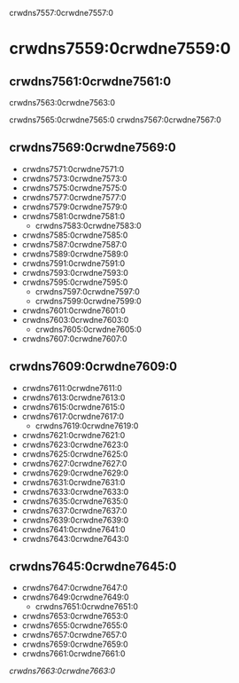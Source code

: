 crwdns7557:0crwdne7557:0
# crwdns7559:0crwdne7559:0

## crwdns7561:0crwdne7561:0

crwdns7563:0crwdne7563:0

crwdns7565:0crwdne7565:0 crwdns7567:0crwdne7567:0

## crwdns7569:0crwdne7569:0

- crwdns7571:0crwdne7571:0
- crwdns7573:0crwdne7573:0
- crwdns7575:0crwdne7575:0
- crwdns7577:0crwdne7577:0
- crwdns7579:0crwdne7579:0
- crwdns7581:0crwdne7581:0
  - crwdns7583:0crwdne7583:0
- crwdns7585:0crwdne7585:0
- crwdns7587:0crwdne7587:0
- crwdns7589:0crwdne7589:0
- crwdns7591:0crwdne7591:0
- crwdns7593:0crwdne7593:0
- crwdns7595:0crwdne7595:0
  - crwdns7597:0crwdne7597:0
  - crwdns7599:0crwdne7599:0
- crwdns7601:0crwdne7601:0
- crwdns7603:0crwdne7603:0
  - crwdns7605:0crwdne7605:0
- crwdns7607:0crwdne7607:0

## crwdns7609:0crwdne7609:0

- crwdns7611:0crwdne7611:0
- crwdns7613:0crwdne7613:0
- crwdns7615:0crwdne7615:0
- crwdns7617:0crwdne7617:0
  - crwdns7619:0crwdne7619:0
- crwdns7621:0crwdne7621:0
- crwdns7623:0crwdne7623:0
- crwdns7625:0crwdne7625:0
- crwdns7627:0crwdne7627:0
- crwdns7629:0crwdne7629:0
- crwdns7631:0crwdne7631:0
- crwdns7633:0crwdne7633:0
- crwdns7635:0crwdne7635:0
- crwdns7637:0crwdne7637:0
- crwdns7639:0crwdne7639:0
- crwdns7641:0crwdne7641:0
- crwdns7643:0crwdne7643:0

## crwdns7645:0crwdne7645:0

- crwdns7647:0crwdne7647:0
- crwdns7649:0crwdne7649:0
  - crwdns7651:0crwdne7651:0
- crwdns7653:0crwdne7653:0
- crwdns7655:0crwdne7655:0
- crwdns7657:0crwdne7657:0
- crwdns7659:0crwdne7659:0
- crwdns7661:0crwdne7661:0

*crwdns7663:0crwdne7663:0*
